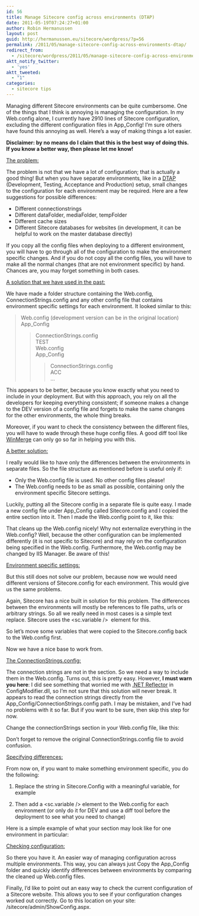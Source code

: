 ```yaml
---
id: 56
title: Manage Sitecore config across environments (DTAP)
date: 2011-05-19T07:24:27+01:00
author: Robin Hermanussen
layout: post
guid: http://hermanussen.eu/sitecore/wordpress/?p=56
permalink: /2011/05/manage-sitecore-config-across-environments-dtap/
redirect_from:
  - /sitecore/wordpress/2011/05/manage-sitecore-config-across-environments-dtap/
aktt_notify_twitter:
  - 'yes'
aktt_tweeted:
  - "1"
categories:
  - sitecore tips
---
```

Managing different Sitecore environments can be quite cumbersome. One of the things that I think is annoying is managing the configuration. In my Web.config alone, I currently have 2910 lines of Sitecore configuration, excluding the different configuration files in App_Config! I&#8217;m sure others have found this annoying as well. Here&#8217;s a way of making things a lot easier.

**Disclaimer: by no means do I claim that this is the best way of doing this. If you know a better way, then please let me know!**

<span style="text-decoration: underline;">The problem:</span>

The problem is not that we have a lot of configuration; that is actually a good thing! But when you have separate environments, like in a <a title="Wikipedia article about DTAP" href="http://en.wikipedia.org/wiki/Development,_testing,_acceptance_and_production" onclick="javascript:_gaq.push(['_trackEvent','outbound-article','http://en.wikipedia.org']);">DTAP</a> (Development, Testing, Acceptance and Production) setup, small changes to the configuration for each environment may be required. Here are a few suggestions for possible differences:

  * Different connectionstrings
  * Different dataFolder, mediaFolder, tempFolder
  * Different cache sizes
  * Different Sitecore databases for websites (in development, it can be helpful to work on the master database directly)

If you copy all the config files when deploying to a different environment, you will have to go through all of the configuration to make the environment specific changes. And if you do not copy all the config files, you will have to make all the normal changes (that are not environment specific) by hand. Chances are, you may forget something in both cases.

<span style="text-decoration: underline;">A solution that we have used in the past:</span>

We have made a folder structure containing the Web.config, ConnectionStrings.config and any other config file that contains environment specific settings for each environment. It looked similar to this:  
> Web.config (development version can be in the original location)  
> App_Config  
>> ConnectionStrings.config  
> TEST  
>> Web.config  
>> App_Config  
>>> ConnectionStrings.config  
> ACC  
&#8230;

This appears to be better, because you know exactly what you need to include in your deployment. But with this approach, you rely on all the developers for keeping everything consistent; if someone makes a change to the DEV version of a config file and forgets to make the same changes for the other environments, the whole thing breaks.

Moreover, if you want to check the consistency between the different files, you will have to wade through these huge config files. A good diff tool like <a title="WinMerge website" href="http://winmerge.org/" onclick="javascript:_gaq.push(['_trackEvent','outbound-article','http://winmerge.org']);">WinMerge</a> can only go so far in helping you with this.

<span style="text-decoration: underline;">A better solution:</span>

I really would like to have only the differences between the environments in separate files. So the file structure as mentioned before is useful only if:

  * Only the Web.config file is used. No other config files please!
  * The Web.config needs to be as small as possible, containing only the environment specific Sitecore settings.

Luckily, putting all the Sitecore config in a separate file is quite easy. I made a new config file under App_Config called Sitecore.config and I copied the entire <sitecore /> section into it. Then I made the Web.config point to it, like this:  


That cleans up the Web.config nicely! Why not externalize everything in the Web.config? Well, because the other configuration can be implemented differently (it is not specific to Sitecore) and may rely on the configuration being specified in the Web.config. Furthermore, the Web.config may be changed by IIS Manager. Be aware of this!

<span style="text-decoration: underline;">Environment specific settings:</span>

But this still does not solve our problem, because now we would need different versions of Sitecore.config for each environment. This would give us the same problems.

Again, Sitecore has a nice built in solution for this problem. The differences between the environments will mostly be references to file paths, urls or arbitrary strings. So all we really need in most cases is a simple text replace. Sitecore uses the <sc.variable />  element for this.

So let&#8217;s move some variables that were copied to the Sitecore.config back to the Web.config first.



Now we have a nice base to work from.

<span style="text-decoration: underline;">The ConnectionStrings.config:</span>

The connection strings are not in the <sitecore /> section. So we need a way to include them in the Web.config. Turns out, this is pretty easy. However, **I must warn you here**: I did see something that worried me with <a title=".NET Reflector website" href="http://reflector.red-gate.com/" onclick="javascript:_gaq.push(['_trackEvent','outbound-article','http://reflector.red-gate.com']);">.NET Reflector</a> in ConfigModifier.dll, so I&#8217;m not sure that this solution will never break. It appears to read the connection strings directly from the App_Config/ConnectionStrings.config path. I may be mistaken, and I&#8217;ve had no problems with it so far. But if you want to be sure, then skip this step for now.

Change the connectionStrings section in your Web.config file, like this:  


Don&#8217;t forget to remove the original ConnectionStrings.config file to avoid confusion.

<span style="text-decoration: underline;">Specifying differences:</span>

From now on, if you want to make something environment specific, you do the following:

  1. Replace the string in Sitecore.Config with a meaningful variable, for example  
    
  2. Then add a <sc.variable /> element to the Web.config for each environment (or only do it for DEV and use a diff tool before the deployment to see what you need to change)  
    

Here is a simple example of what your <sitecore /> section may look like for one environment in particular:



<span style="text-decoration: underline;">Checking configuration:</span>

So there you have it. An easier way of managing configuration across multiple environments. This way, you can always just Copy the App_Config folder and quickly identify differences between environments by comparing the cleaned up Web.config files.

Finally, I&#8217;d like to point out an easy way to check the current configuration of a Sitecore website. This allows you to see if your configuration changes worked out correctly. Go to this location on your site: /sitecore/admin/ShowConfig.aspx.